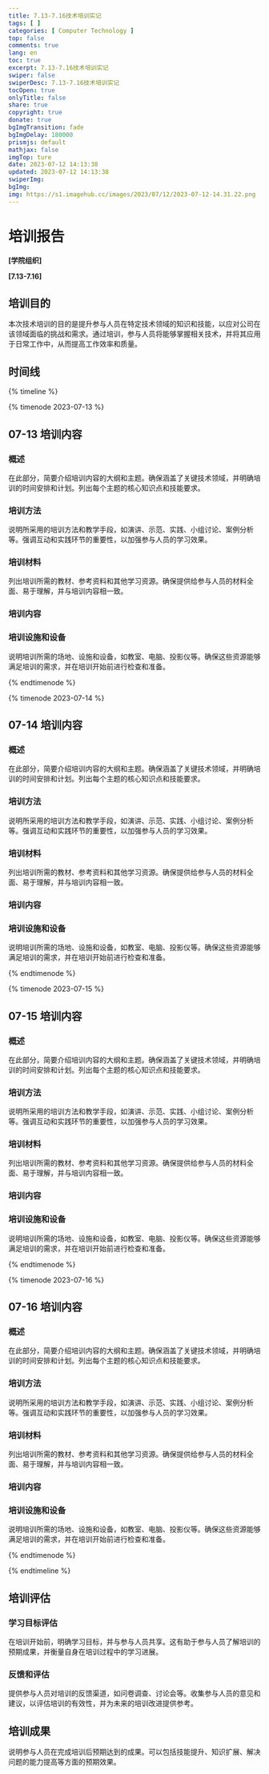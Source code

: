 ```yaml
---
title: 7.13-7.16技术培训实记
tags: [ ]
categories: [ Computer Technology ]
top: false
comments: true
lang: en
toc: true
excerpt: 7.13-7.16技术培训实记
swiper: false
swiperDesc: 7.13-7.16技术培训实记
tocOpen: true
onlyTitle: false
share: true
copyright: true
donate: true
bgImgTransition: fade
bgImgDelay: 180000
prismjs: default
mathjax: false
imgTop: ture
date: 2023-07-12 14:13:38
updated: 2023-07-12 14:13:38
swiperImg:
bgImg:
img: https://s1.imagehub.cc/images/2023/07/12/2023-07-12-14.31.22.png
---
```


# 培训报告

**[学院组织]**

**[7.13-7.16]**

## 培训目的

本次技术培训的目的是提升参与人员在特定技术领域的知识和技能，以应对公司在该领域面临的挑战和需求。通过培训，参与人员将能够掌握相关技术，并将其应用于日常工作中，从而提高工作效率和质量。

[//]: # (## 培训安排)

[//]: # ()
[//]: # (### 日程安排)

[//]: # ()
[//]: # (| 日期  | 活动                                                                |)

[//]: # (|-----|-------------------------------------------------------------------|)

[//]: # (| 13号 | - 培训会议<br>- 技术演讲<br>- 小组讨论<br>- 午餐<br>- 实践项目<br>- 学习工作坊<br>- 自由活动 |)

[//]: # (| 14号 | - 项目演示<br>- 交流分享<br>- 专题研讨<br>- 午餐<br>- 实践练习<br>- 结束              |)

[//]: # (| 15号 | - 工作坊<br>- 案例分析<br>- 小组讨论<br>- 午餐<br>- 实践项目<br>- 知识分享<br>- 自由活动   |)

[//]: # (| 16号 | - 技术演示<br>- 研究报告<br>- 小组讨论<br>- 午餐<br>- 实践练习<br>- 总结讨论<br>- 结束    |)

[//]: # ()
[//]: # (## 培训师资)

[//]: # ()
[//]: # (明确培训的讲师或指导人员，并提供他们的背景和专业知识。确保讲师具备相关技术领域的专业能力和教学经验。)

[//]: # ()
[//]: # (## 培训参与人员)

[//]: # ()
[//]: # (|     |     |     |     |     |)

[//]: # (|-----|-----|-----|-----|-----|)

[//]: # (| 舒歆玥 | 袁思怡 | 李微微 | 范薷月 | 刘佳怡 |)

[//]: # (| 姜蕴桐 | 杨志成 | 李琦  | 李泉东 | 贾欣彤 |)

[//]: # (| 孙畅  | 宋广文 | 周志莹 | 曹立航 | 刘嘉诚 |)

[//]: # (| 安主恩 | 许定申 | 房敬博 | 绳韬  | 关诗凡 |)

[//]: # (| 贺一凡 | 鄢启迪 | 潘迪  | 岳馨雨 | 毛宇佳 |)

[//]: # (| 赵呈志 | 陈柏冰 | 乔诗媛 | 隋浩鑫 | 张芯芮 |)

[//]: # (| 姜智超 | 胡中来 |     |     |     |)

## 时间线

{% timeline %}

{% timenode 2023-07-13 %}

## 07-13 培训内容

### 概述

在此部分，简要介绍培训内容的大纲和主题。确保涵盖了关键技术领域，并明确培训的时间安排和计划。列出每个主题的核心知识点和技能要求。

### 培训方法

说明所采用的培训方法和教学手段，如演讲、示范、实践、小组讨论、案例分析等。强调互动和实践环节的重要性，以加强参与人员的学习效果。

### 培训材料

列出培训所需的教材、参考资料和其他学习资源。确保提供给参与人员的材料全面、易于理解，并与培训内容相一致。

### 培训内容

### 培训设施和设备

说明培训所需的场地、设施和设备，如教室、电脑、投影仪等。确保这些资源能够满足培训的需求，并在培训开始前进行检查和准备。

{% endtimenode %}

{% timenode 2023-07-14 %}

## 07-14 培训内容

### 概述

在此部分，简要介绍培训内容的大纲和主题。确保涵盖了关键技术领域，并明确培训的时间安排和计划。列出每个主题的核心知识点和技能要求。

### 培训方法

说明所采用的培训方法和教学手段，如演讲、示范、实践、小组讨论、案例分析等。强调互动和实践环节的重要性，以加强参与人员的学习效果。

### 培训材料

列出培训所需的教材、参考资料和其他学习资源。确保提供给参与人员的材料全面、易于理解，并与培训内容相一致。

### 培训内容

### 培训设施和设备

说明培训所需的场地、设施和设备，如教室、电脑、投影仪等。确保这些资源能够满足培训的需求，并在培训开始前进行检查和准备。

{% endtimenode %}

{% timenode 2023-07-15 %}

## 07-15 培训内容

### 概述

在此部分，简要介绍培训内容的大纲和主题。确保涵盖了关键技术领域，并明确培训的时间安排和计划。列出每个主题的核心知识点和技能要求。

### 培训方法

说明所采用的培训方法和教学手段，如演讲、示范、实践、小组讨论、案例分析等。强调互动和实践环节的重要性，以加强参与人员的学习效果。

### 培训材料

列出培训所需的教材、参考资料和其他学习资源。确保提供给参与人员的材料全面、易于理解，并与培训内容相一致。

### 培训内容

### 培训设施和设备

说明培训所需的场地、设施和设备，如教室、电脑、投影仪等。确保这些资源能够满足培训的需求，并在培训开始前进行检查和准备。

{% endtimenode %}

{% timenode 2023-07-16 %}

## 07-16 培训内容

### 概述

在此部分，简要介绍培训内容的大纲和主题。确保涵盖了关键技术领域，并明确培训的时间安排和计划。列出每个主题的核心知识点和技能要求。

### 培训方法

说明所采用的培训方法和教学手段，如演讲、示范、实践、小组讨论、案例分析等。强调互动和实践环节的重要性，以加强参与人员的学习效果。

### 培训材料

列出培训所需的教材、参考资料和其他学习资源。确保提供给参与人员的材料全面、易于理解，并与培训内容相一致。

### 培训内容

### 培训设施和设备

说明培训所需的场地、设施和设备，如教室、电脑、投影仪等。确保这些资源能够满足培训的需求，并在培训开始前进行检查和准备。

{% endtimenode %}

{% endtimeline %}

## 培训评估

### 学习目标评估

在培训开始前，明确学习目标，并与参与人员共享。这有助于参与人员了解培训的预期成果，并衡量自身在培训过程中的学习进展。

### 反馈和评估

提供参与人员对培训的反馈渠道，如问卷调查、讨论会等。收集参与人员的意见和建议，以评估培训的有效性，并为未来的培训改进提供参考。

## 培训成果

说明参与人员在完成培训后预期达到的成果。可以包括技能提升、知识扩展、解决问题的能力提高等方面的预期效果。